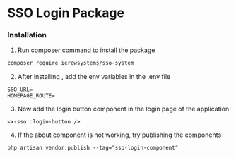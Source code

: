 # SSO Login Package

### Installation
1. Run composer command to install the package
```bash
composer require icrewsystems/sso-system
```
2. After installing , add the env variables in the .env file
```
SSO_URL=
HOMEPAGE_ROUTE=
```
3. Now add the login button component in the login page of the application
```
<x-sso::login-button />
```
4. If the about component is not working, try publishing the components
```
php artisan vendor:publish --tag="sso-login-component"
```